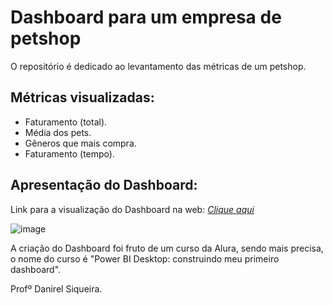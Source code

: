 # Dashboard para um empresa de petshop
O repositório é dedicado ao levantamento das métricas de um petshop.

## Métricas visualizadas:
- Faturamento (total).
- Média dos pets.
- Gêneros que mais compra.
- Faturamento (tempo).

## Apresentação do Dashboard:

Link para a visualização do Dashboard na web: [_Clique aqui_](https://app.powerbi.com/view?r=eyJrIjoiZWVmOTQ5MDYtNjYyMy00YWQ5LWJjNDItNGYyYTZiYzcxOGI4IiwidCI6IjUzYzc4MTJmLTQ3MmMtNGIyYS1iZDQ3LTgxMjNiNjgzMDNiZiIsImMiOjR9)

![image](https://github.com/user-attachments/assets/d173c101-3286-4aa2-a339-e430506296bd)

A criação do Dashboard foi fruto de um curso da Alura, sendo mais precisa, o nome do curso é "Power BI Desktop:
construindo meu primeiro dashboard".

Profº Danirel Siqueira.
